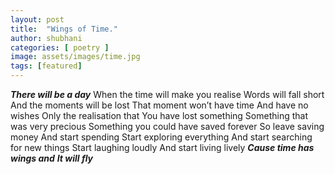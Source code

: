 ```yaml
---
layout: post
title:  "Wings of Time."
author: shubhani
categories: [ poetry ]
image: assets/images/time.jpg
tags: [featured]
---
```


**_There will be a day_**
    When the time will make you realise
    Words will fall short
    And the moments will be lost
    That moment won’t have time
    And have no wishes
    Only the realisation that
    You have lost something
    Something that was very precious 
    Something you could have saved forever
    So leave saving money
    And start spending
    Start exploring everything 
    And start searching for new things
    Start laughing loudly 
    And start living lively
    **_Cause time has wings and_** 
    **_It will fly_**
